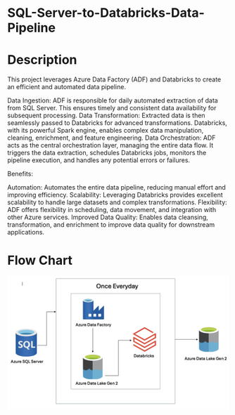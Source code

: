 # SQL-Server-to-Databricks-Data-Pipeline


# Description 
This project leverages Azure Data Factory (ADF) and Databricks to create an efficient and automated data pipeline.

Data Ingestion: ADF is responsible for daily automated extraction of data from SQL Server. This ensures timely and consistent data availability for subsequent processing.
Data Transformation: Extracted data is then seamlessly passed to Databricks for advanced transformations. Databricks, with its powerful Spark engine, enables complex data manipulation, cleaning, enrichment, and feature engineering.
Data Orchestration: ADF acts as the central orchestration layer, managing the entire data flow. It triggers the data extraction, schedules Databricks jobs, monitors the pipeline execution, and handles any potential errors or failures.


Benefits:

Automation: Automates the entire data pipeline, reducing manual effort and improving efficiency.
Scalability: Leveraging Databricks provides excellent scalability to handle large datasets and complex transformations.
Flexibility: ADF offers flexibility in scheduling, data movement, and integration with other Azure services.
Improved Data Quality: Enables data cleansing, transformation, and enrichment to improve data quality for downstream applications.

# Flow Chart 
![Architecture](https://github.com/vaibhavgaur20/SQL-Server-to-Databricks-Data-Pipeline/blob/main/OrchestrationArchitecture.png)
